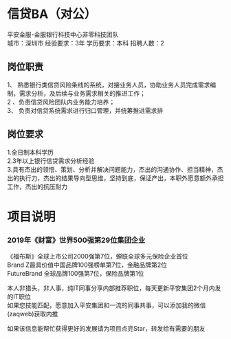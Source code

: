 # 信贷BA（对公）
平安金服-金服银行科技中心非零科技团队  
城市：深圳市 经验要求：3年 学历要求：本科  招聘人数：2

## 岗位职责
1、 熟悉银行类信贷风险条线的系统，对接业务人员，协助业务人员完成需求编制，需求分析，及后续与业务需求相关的推进工作；   
2 、负责信贷风险团队内业务能力培养；   
3、 负责对信贷系统需求进行归口管理，并统筹推进需求排

## 岗位要求
1.全日制本科学历   
2.3年以上银行信贷需求分析经验   
3.具有杰出的领悟、策划、分析并解决问题能力，杰出的沟通协作、担当精神，杰出的执行力，杰出的结果导向型思维，坚持到底，保证产出，本职外愿意额外承担工作，杰出的抗压耐力

# 项目说明

### 2019年《财富》世界500强第29位集团企业
《福布斯》全球上市公司2000强第7位，蝉联全球多元保险企业首位  
Brand Z最具价值中国品牌100强榜单第7位，金融品牌第2位  
FutureBrand 全球品牌100强第7位，保险品牌第1位

本人非猎头，非人事，纯IT同事分享内部推荐职位，每天更新平安集团2个月内发的IT职位  
如果您技能匹配，愿意加入平安集团和一流的同事共事，可以添加我的微信(zaqweb)获取内推 

如果该信息能帮忙获得更好的发展请为项目点亮Star，转发给有需要的朋友




